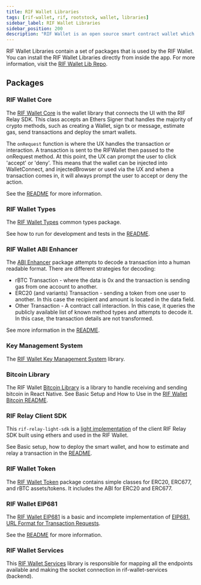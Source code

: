 ```yaml
---
title: RIF Wallet Libraries
tags: [rif-wallet, rif, rootstock, wallet, libraries]
sidebar_label: RIF Wallet Libraries
sidebar_position: 200
description: "RIF Wallet is an open source smart contract wallet which enables businesses to create and deploy fully customizable on-chain wallets."
---
```


RIF Wallet Libraries contain a set of packages that is used by the RIF Wallet. You can install the RIF Wallet Libraries directly from inside the app. For more information, visit the [RIF Wallet Lib Repo](https://github.com/orgs/rsksmart/packages?repo_name=rif-wallet-libs).

## Packages

### RIF Wallet Core

The [RIF Wallet Core](https://github.com/rsksmart/rif-wallet-libs/pkgs/npm/rif-wallet-core) is the wallet library that connects the UI with the RIF Relay SDK. This class accepts an Ethers Signer that handles the majority of crypto methods, such as creating a Wallet, sign tx or message, estimate gas, send transactions and deploy the smart wallets.

The `onRequest` function is where the UX handles the transaction or interaction. A transaction is sent to the RIFWallet then passed to the onRequest method. At this point, the UX can prompt the user to click 'accept' or 'deny'. This means that the wallet can be injected into WalletConnect, and injectedBrowser or used via the UX and when a transaction comes in, it will always prompt the user to accept or deny the action.

See the [README](https://github.com/rsksmart/rif-wallet-libs/pkgs/npm/rif-wallet-core) for more information.

### RIF Wallet Types

The [RIF Wallet Types](https://github.com/rsksmart/rif-wallet-libs/pkgs/npm/rif-wallet-types) common types package.

See how to run for development and tests in the [README](https://github.com/rsksmart/rif-wallet-libs/pkgs/npm/rif-wallet-types).

### RIF Wallet ABI Enhancer

The [ABI Enhancer](https://github.com/rsksmart/rif-wallet-libs/pkgs/npm/rif-wallet-abi-enhancer) package attempts to decode a transaction into a human readable format. There are different strategies for decoding:
* rBTC Transaction - where the data is 0x and the transaction is sending gas from one account to another.
* ERC20 (and variants) Transaction - sending a token from one user to another. In this case the recipient and amount is located in the data field.
* Other Transaction - A contract call interaction. In this case, it queries the publicly available list of known method types and attempts to decode it. In this case, the transaction details are not transformed.

See more information in the [README](https://github.com/rsksmart/rif-wallet-libs/pkgs/npm/rif-wallet-abi-enhancer).

### Key Management System

The [RIF Wallet Key Management System](https://github.com/rsksmart/rif-wallet-libs/pkgs/npm/rif-wallet-kms) library. 

### Bitcoin Library 

The RIF Wallet [Bitcoin Library](https://github.com/rsksmart/rif-wallet-libs/pkgs/npm/rif-wallet-bitcoin) is a library to handle receiving and sending bitcoin in React Native.
See Basic Setup and How to Use in the [RIF Wallet Bitcoin README](https://github.com/rsksmart/rif-wallet-libs/pkgs/npm/rif-wallet-bitcoin).

### RIF Relay Client SDK

This `rif-relay-light-sdk` is a [light implementation](https://github.com/rsksmart/rif-wallet-libs/pkgs/npm/rif-relay-light-sdk) of the client RIF Relay SDK built using ethers and used in the RIF Wallet.

See Basic setup, how to deploy the smart wallet, and how to estimate and relay a transaction in the [README](https://github.com/rsksmart/rif-wallet-libs/pkgs/npm/rif-relay-light-sdk).

### RIF Wallet Token

The [RIF Wallet Token](https://github.com/rsksmart/rif-wallet-libs/pkgs/npm/rif-wallet-token) package contains simple classes for ERC20, ERC677, and rBTC assets/tokens. It includes the ABI for ERC20 and ERC677.

### RIF Wallet EIP681

The [RIF Wallet EIP681](https://github.com/rsksmart/rif-wallet-libs/pkgs/npm/rif-wallet-eip681)  is a basic and incomplete implementation of [EIP681, URL Format for Transaction Requests](https://github.com/ethereum/EIPs/blob/master/EIPS/eip-681.md). 

See the [README](https://github.com/rsksmart/rif-wallet-libs/pkgs/npm/rif-wallet-eip681) for more information.

### RIF Wallet Services

This [RIF Wallet Services](https://github.com/rsksmart/rif-wallet-libs/pkgs/npm/rif-wallet-services) library is responsible for mapping all the endpoints available and making the socket connection in rif-wallet-services (backend).